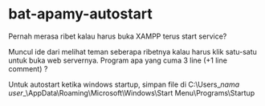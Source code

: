 # bat-apamy-autostart
Pernah merasa ribet kalau harus buka XAMPP terus start service?

Muncul ide dari melihat teman seberapa ribetnya kalau harus klik satu-satu untuk buka web servernya. Program apa yang cuma 3 line (+1 line comment) ?

Untuk autostart ketika windows startup, simpan file di C:\Users\__nama user__\AppData\Roaming\Microsoft\Windows\Start Menu\Programs\Startup
